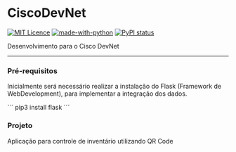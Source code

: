 # CiscoDevNet

[![MIT Licence](https://badges.frapsoft.com/os/mit/mit.png?v=103)](https://opensource.org/licenses/mit-license.php)
[![made-with-python](https://img.shields.io/badge/Made%20with-Python-1f425f.svg)](https://www.python.org/)
[![PyPI status](https://img.shields.io/pypi/status/ansicolortags.svg)](https://pypi.python.org/pypi/ansicolortags/)

Desenvolvimento para o Cisco DevNet

---

### Pré-requisitos

Inicialmente será necessário realizar a instalação do Flask (Framework de WebDevelopment), para implementar a integração dos dados.

´´´
pip3 install flask
´´´

### Projeto

Aplicação para controle de inventário utilizando QR Code

